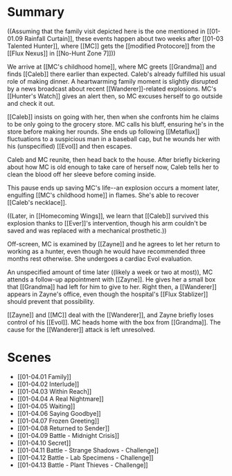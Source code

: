 # Summary

((Assuming that the family visit depicted here is the one mentioned in [[01-01.09 Rainfall Curtain]], these events happen about two weeks after [[01-03 Talented Hunter]], where [[MC]] gets the [[modified Protocore]] from the [[Flux Nexus]] in [[No-Hunt Zone 7]]))

We arrive at [[MC's childhood home]], where MC greets [[Grandma]] and finds [[Caleb]] there earlier than expected. Caleb's already fulfilled his usual role of making dinner. A heartwarming family moment is slightly disrupted by a news broadcast about recent [[Wanderer]]-related explosions. MC's [[Hunter's Watch]] gives an alert then, so MC excuses herself to go outside and check it out.

[[Caleb]] insists on going with her, then when she confronts him he claims to be only going to the grocery store. MC calls his bluff, ensuring he's in the store before making her rounds. She ends up following [[Metaflux]] fluctuations to a suspicious man in a baseball cap, but he wounds her with his (unspecified) [[Evol]] and then escapes.

Caleb and MC reunite, then head back to the house. After briefly bickering about how MC is old enough to take care of herself now, Caleb tells her to clean the blood off her sleeve before coming inside.

This pause ends up saving MC's life--an explosion occurs a moment later, engulfing [[MC's childhood home]] in flames. She's able to recover [[Caleb's necklace]].

((Later, in [[Homecoming Wings]], we learn that [[Caleb]] survived this explosion thanks to [[Ever]]'s intervention, though his arm couldn't be saved and was replaced with a mechanical prosthetic.))

Off-screen, MC is examined by [[Zayne]] and he agrees to let her return to working as a hunter, even though he would have recommended three months rest otherwise. She undergoes a cardiac Evol evaluation.

An unspecified amount of time later ((likely a week or two at most)), MC attends a follow-up appointment with [[Zayne]]. He gives her a small box that [[Grandma]] had left for him to give to her. Right then, a [[Wanderer]] appears in Zayne's office, even though the hospital's [[Flux Stablizer]] should prevent that possibility.

[[Zayne]] and [[MC]] deal with the [[Wanderer]], and Zayne briefly loses control of his [[Evol]]. MC heads home with the box from [[Grandma]]. The cause for the [[Wanderer]] attack is left unresolved.
# Scenes
* [[01-04.01 Family]]
* [[01-04.02 Interlude]]
* [[01-04.03 Within Reach]]
* [[01-04.04 A Real Nightmare]]
* [[01-04.05 Waiting]]
* [[01-04.06 Saying Goodbye]]
* [[01-04.07 Frozen Greeting]]
* [[01-04.08 Returned to Sender]]
* [[01-04.09 Battle - Midnight Crisis]]
* [[01-04.10 Secret]]
* [[01-04.11 Battle - Strange Shadows - Challenge]]
* [[01-04.12 Battle - Lab Specimens - Challenge]]
* [[01-04.13 Battle - Plant Thieves - Challenge]]